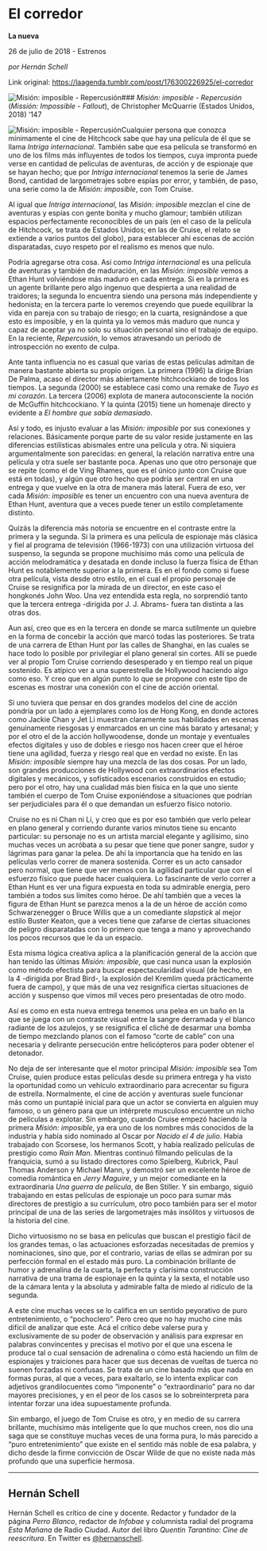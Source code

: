 # El corredor

**La nueva**

26 de julio de 2018 - Estrenos

_por Hernán Schell_

Link original: https://laagenda.tumblr.com/post/176300226925/el-corredor

![Misión: imposible - Repercusión](https://64.media.tumblr.com/6d2f68fdc41cb45a745fd381c37a6b83/tumblr_inline_pchakjWxWD1t6q87u_500.jpg)### *Misión: imposible - Repercusión* (*Missión: Impossible - Fallout*), de Christopher McQuarrie (Estados Unidos, 2018) ‘147

![Misión: imposible - Repercusión](https://64.media.tumblr.com/6d2f68fdc41cb45a745fd381c37a6b83/tumblr_inline_pchakjWxWD1t6q87u_400.jpg)Cualquier persona que conozca mínimamente el cine de Hitchcock sabe que hay una película de él que se llama *Intriga internacional*. También sabe que esa película se transformó en uno de los films más influyentes de todos los tiempos, cuya impronta puede verse en cantidad de películas de aventuras, de acción y de espionaje que se hayan hecho; que por *Intriga internacional* tenemos la serie de James Bond, cantidad de largometrajes sobre espías por error, y también, de paso, una serie como la de *Misión: imposible*, con Tom Cruise.

Al igual que *Intriga internacional*, las *Misión: imposible* mezclan el cine de aventuras y espías con gente bonita y mucho glamour; también utilizan espacios perfectamente reconocibles de un país (en el caso de la película de Hitchcock, se trata de Estados Unidos; en las de Cruise, el relato se extiende a varios puntos del globo), para establecer ahí escenas de acción disparatadas, cuyo respeto por el realismo es menos que nulo.

Podría agregarse otra cosa. Así como *Intriga internacional* es una película de aventuras y también de maduración, en las *Misión: imposible* vemos a Ethan Hunt volviéndose más maduro en cada entrega. Si en la primera es un agente brillante pero algo ingenuo que despierta a una realidad de traidores; la segunda lo encuentra siendo una persona más independiente y hedonista; en la tercera parte lo veremos creyendo que puede equilibrar la vida en pareja con su trabajo de riesgo; en la cuarta, resignándose a que esto es imposible, y en la quinta ya lo vemos más maduro que nunca y capaz de aceptar ya no solo su situación personal sino el trabajo de equipo. En la reciente, *Repercusión*, lo vemos atravesando un período de introspección no exento de culpa.

Ante tanta influencia no es casual que varias de estas películas admitan de manera bastante abierta su propio origen. La primera (1996) la dirige Brian De Palma, acaso el director más abiertamente hitchcockiano de todos los tiempos. La segunda (2000) se establece casi como una remake de *Tuyo es mi corazón*. La tercera (2006) explota de manera autoconsciente la noción de McGuffin hitchcockiano. Y la quinta (2015) tiene un homenaje directo y evidente a *El hombre que sabía demasiado*.

Así y todo, es injusto evaluar a las *Misión: imposible* por sus conexiones y relaciones. Básicamente porque parte de su valor reside justamente en las diferencias estilísticas abismales entre una película y otra. Ni siquiera argumentalmente son parecidas: en general, la relación narrativa entre una película y otra suele ser bastante poca. Apenas uno que otro personaje que se repite (como el de Ving Rhames, que es el único junto con Cruise que está en todas), y algún que otro hecho que podría ser central en una entrega y que vuelve en la otra de manera más lateral. Fuera de eso, ver cada *Misión: imposible* es tener un encuentro con una nueva aventura de Ethan Hunt, aventura que a veces puede tener un estilo completamente distinto.

Quizás la diferencia más notoria se encuentre en el contraste entre la primera y la segunda. Si la primera es una película de espionaje más clásica y fiel al programa de televisión (1966-1973) con una utilización virtuosa del suspenso, la segunda se propone muchísimo más como una película de acción melodramática y desatada en donde incluso la fuerza física de Ethan Hunt es notablemente superior a la primera. Es en el fondo como si fuese otra película, vista desde otro estilo, en el cual el propio personaje de Cruise se resignifica por la mirada de un director, en este caso el hongkonés John Woo. Una vez entendida esta regla, no sorprendió tanto que la tercera entrega -dirigida por J. J. Abrams- fuera tan distinta a las otras dos.

Aun así, creo que es en la tercera en donde se marca sutilmente un quiebre en la forma de concebir la acción que marcó todas las posteriores. Se trata de una carrera de Ethan Hunt por las calles de Shanghai, en las cuales se hace todo lo posible por privilegiar el plano general sin cortes. Allí se puede ver al propio Tom Cruise corriendo desesperado y en tiempo real un pique sostenido. Es atípico ver a una superestrella de Hollywood haciendo algo como eso. Y creo que en algún punto lo que se propone con este tipo de escenas es mostrar una conexión con el cine de acción oriental.

Si uno tuviera que pensar en dos grandes modelos del cine de acción pondría por un lado a ejemplares como los de Hong Kong, en donde actores como Jackie Chan y Jet Li muestran claramente sus habilidades en escenas genuinamente riesgosas y enmarcados en un cine más barato y artesanal; y por el otro el de la acción hollywoodense, donde un montaje y eventuales efectos digitales y uso de dobles e riesgo nos hacen creer que el héroe tiene una agilidad, fuerza y riesgo real que en verdad no existe. En las *Misión: imposible* siempre hay una mezcla de las dos cosas. Por un lado, son grandes producciones de Hollywood con extraordinarios efectos digitales y mecánicos, y sofisticados escenarios construidos en estudio; pero por el otro, hay una cualidad más bien física en la que uno siente también el cuerpo de Tom Cruise exponiéndose a situaciones que podrían ser perjudiciales para él o que demandan un esfuerzo físico notorio.

Cruise no es ni Chan ni Li, y creo que es por eso también que verlo pelear en plano general y corriendo durante varios minutos tiene su encanto particular: su personaje no es un artista marcial elegante y agilísimo, sino muchas veces un acróbata a su pesar que tiene que poner sangre, sudor y lágrimas para ganar la pelea. De ahí la importancia que ha tenido en las películas verlo correr de manera sostenida. Correr es un acto cansador pero normal, que tiene que ver menos con la agilidad particular que con el esfuerzo físico que puede hacer cualquiera. Lo fascinante de verlo correr a Ethan Hunt es ver una figura expuesta en toda su admirable energía, pero también a todos sus límites como héroe. De ahí también que a veces la figura de Ethan Hunt se parezca menos a la de un héroe de acción como Schwarzenegger o Bruce Willis que a un comediante *slapstick* al mejor estilo Buster Keaton, que a veces tiene que zafarse de ciertas situaciones de peligro disparatadas con lo primero que tenga a mano y aprovechando los pocos recursos que le da un espacio.

Esta misma lógica creativa aplica a la planificación general de la acción que han tenido las últimas *Misión: imposible*, que casi nunca usan la explosión como método efectista para buscar espectacularidad visual (de hecho, en la 4 -dirigida por Brad Bird-, la explosión del Kremlim queda prácticamente fuera de campo), y que más de una vez resignifica ciertas situaciones de acción y suspenso que vimos mil veces pero presentadas de otro modo.

Así es como en esta nueva entrega tenemos una pelea en un baño en la que se juega con un contraste visual entre la sangre derramada y el blanco radiante de los azulejos, y se resignifica el cliché de desarmar una bomba de tiempo mezclando planos con el famoso “corte de cable” con una necesaria y delirante persecución entre helicópteros para poder obtener el detonador. 

No deja de ser interesante que el motor principal *Misión: imposible* sea Tom Cruise, quien produce estas películas desde su primera entrega y ha visto la oportunidad como un vehículo extraordinario para acrecentar su figura de estrella. Normalmente, el cine de acción y aventuras suele funcionar más como un puntapié inicial para que un actor se convierta en alguien muy famoso, o un género para que un intérprete musculoso encuentre un nicho de películas a explotar. Sin embargo, cuando Cruise empezó haciendo la primera *Misión: imposible*, ya era uno de los nombres más conocidos de la industria y había sido nominado al Oscar por *Nacido el 4 de julio*. Había trabajado con Scorsese, los hermanos Scott, y había realizado películas de prestigio como *Rain Man*. Mientras continuó filmando películas de la franquicia, sumó a su listado directores como Spielberg, Kubrick, Paul Thomas Anderson y Michael Mann, y demostró ser un excelente héroe de comedia romántica en *Jerry Maguire*, y un mejor comediante en la extraordinaria *Una guerra de película*, de Ben Stiller. Y sin embargo, siguió trabajando en estas películas de espionaje un poco para sumar más directores de prestigio a su currículum, otro poco también para ser el motor principal de una de las series de largometrajes más insólitos y virtuosos de la historia del cine.

Dicho virtuosismo no se basa en películas que buscan el prestigio fácil de los grandes temas, o las actuaciones esforzadas necesitadas de premios y nominaciones, sino que, por el contrario, varias de ellas se admiran por su perfección formal en el estado más puro. La combinación brillante de humor y adrenalina de la cuarta, la perfecta y clarísima construcción narrativa de una trama de espionaje en la quinta y la sexta, el notable uso de la cámara lenta y la absoluta y admirable falta de miedo al ridículo de la segunda.

A este cine muchas veces se lo califica en un sentido peyorativo de puro entretenimiento, o “pochoclero”. Pero creo que no hay mucho cine más difícil de analizar que este. Acá el crítico debe valerse pura y exclusivamente de su poder de observación y análisis para expresar en palabras convincentes y precisas el motivo por el que una escena le produce tal o cual sensación de adrenalina o cómo está haciendo un film de espionajes y traiciones para hacer que sus decenas de vueltas de tuerca no suenen forzadas ni confusas. Se trata de un cine basado más que nada en formas puras, al que a veces, para exaltarlo, se lo intenta explicar con adjetivos grandilocuentes como “imponente” o “extraordinario” para no dar mayores precisiones, y en el peor de los casos se lo sobreinterpreta para intentar forzar una idea supuestamente profunda.

Sin embargo, el juego de Tom Cruise es otro, y en medio de su carrera brillante, muchísimo más inteligente que lo que muchos creen, nos dio una saga que se constituye muchas veces de una forma pura, lo más parecido a “puro entretenimiento” que existe en el sentido más noble de esa palabra, y dicho desde la firme convicción de Oscar Wilde de que no existe nada más profundo que una superficie hermosa. 

  




---

 Hernán Schell
--------------

 Hernán Schell es crítico de cine y docente. Redactor y fundador de la página *Perro Blanco*, redactor de *Infobae* y columnista radial del programa *Esta Mañana* de Radio Ciudad. Autor del libro *Quentin Tarantino: Cine de reescritura*. En Twitter es [@hernanschell](https://twitter.com/hernanschell). 

